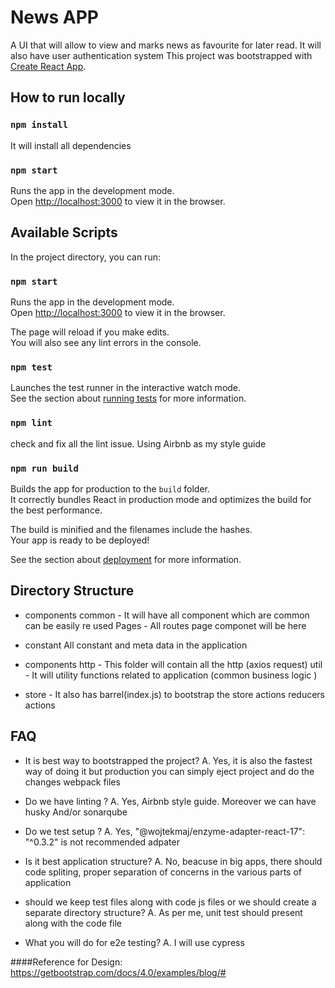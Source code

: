 # News APP

A UI that will allow to view and marks news as favourite for later read.
It will also have user authentication system
This project was bootstrapped with [Create React App](https://github.com/facebook/create-react-app).

##  How to run locally
### `npm install`
It will install all dependencies
### `npm start`
Runs the app in the development mode.\
Open [http://localhost:3000](http://localhost:3000) to view it in the browser.


## Available Scripts

In the project directory, you can run:

### `npm start`

Runs the app in the development mode.\
Open [http://localhost:3000](http://localhost:3000) to view it in the browser.

The page will reload if you make edits.\
You will also see any lint errors in the console.

### `npm test`

Launches the test runner in the interactive watch mode.\
See the section about [running tests](https://facebook.github.io/create-react-app/docs/running-tests) for more information.

### `npm lint`

check and fix all the lint issue.
Using Airbnb as my style guide 

### `npm run build`

Builds the app for production to the `build` folder.\
It correctly bundles React in production mode and optimizes the build for the best performance.

The build is minified and the filenames include the hashes.\
Your app is ready to be deployed!

See the section about [deployment](https://facebook.github.io/create-react-app/docs/deployment) for more information.

## Directory Structure 
- components
		 common - It will have all component which are common can be easily re used
		  Pages - All routes page componet will be here

- constant
All constant and meta data in the application

- components
		 http - This folder will contain all the http (axios request)
		  util - It will utility functions related to application (common business logic )

- store - It also has barrel(index.js) to bootstrap the store
		 actions
		 reducers
		 actions

## FAQ

- It is best way to bootstrapped the project?
A.  Yes, it is also the fastest way of doing it but production you can simply eject project and do the changes webpack files

- Do we have linting ?
A.  Yes, Airbnb style guide. Moreover we can have husky And/or sonarqube

- Do we test setup ?
A.  Yes, "@wojtekmaj/enzyme-adapter-react-17": "^0.3.2" is not recommended adpater

- Is it best application structure?
A.  No, beacuse in big apps, there should code spliting, proper separation of concerns in the various parts of application

- should we keep test files along with code js files or we should create a separate directory structure?
A.  As per me, unit test should present along with the code file

- What you will do for e2e testing?
A.  I will use cypress



####Reference for Design:
https://getbootstrap.com/docs/4.0/examples/blog/#